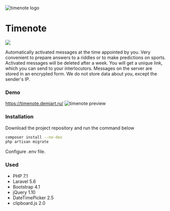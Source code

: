 ![timenote logo](https://timenote.demiart.ru/img/timenote.png) 
# Timenote
<p><a href="./LICENSE.md"><img src="https://img.shields.io/badge/license-MIT-blue.svg"></a></p>
Automatically activated messages at the time appointed by you. 
Very convenient to prepare answers to a riddles or to make predictions on sports. 
Activated messages will be deleted after a week.
You will get a unique link, which you can send to your interlocutors.
Messages on the server are stored in an encrypted form. 
We do not store data about you, except the sender's IP.

### Demo
https://timenote.demiart.ru/
![timenote preview](https://timenote.demiart.ru/img/preview.png) 

### Installation
Download the project repository and run the command below
```bash
composer install --no-dev
php artisan migrate
```
Configure .env file.

### Used
- PHP 7.1
- Laravel 5.6
- Bootstrap 4.1
- jQuery 1.10
- DateTimePicker 2.5
- clipboard.js 2.0
